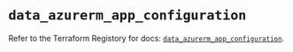 # `data_azurerm_app_configuration`

Refer to the Terraform Registory for docs: [`data_azurerm_app_configuration`](https://registry.terraform.io/providers/hashicorp/azurerm/3.62.1/docs/data-sources/app_configuration).
